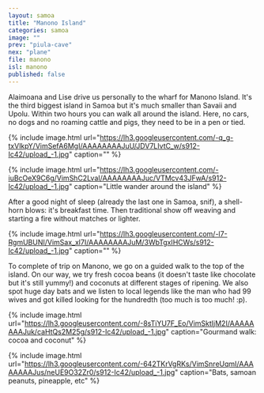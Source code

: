 ```yaml
---
layout: samoa
title: "Manono Island"
categories: samoa
image: ""
prev: "piula-cave"
nex: "plane"
file: manono
isl: manono
published: false
---
```


Alaimoana and Lise drive us personally to the wharf for Manono Island. It's the third biggest island in Samoa but it's much smaller than Savaii and Upolu. Within two hours you can walk all around the island. Here, no cars, no dogs and no roaming cattle and pigs, they need to be in a pen or tied.


{% include image.html url="https://lh3.googleusercontent.com/-q_g-txVlkpY/VimSefA6MgI/AAAAAAAAJuU/JDV7LIvtC_w/s912-Ic42/upload_-1.jpg" caption="" %} 

{% include image.html url="https://lh3.googleusercontent.com/-iuBcOeX9C6g/VimShC2LvaI/AAAAAAAAJuc/VTMcv43JFwA/s912-Ic42/upload_-1.jpg" caption="Little wander around the island" %}

After a good night of sleep (already the last one in Samoa, snif), a shell-horn blows: it's breakfast time. Then traditional show off weaving and starting a fire without matches or lighter.

{% include image.html url="https://lh3.googleusercontent.com/-l7-RgmUBUNI/VimSax_xl7I/AAAAAAAAJuM/3WbTgxIHCWs/s912-Ic42/upload_-1.jpg" caption="" %}

To complete of trip on Manono, we go on a guided walk to the top of the island. On our way, we try fresh cocoa beans (it doesn't taste like chocolate but it's still yummy!) and coconuts at different stages of ripening. We also spot huge day bats and we listen to local legends like the man who had 99 wives and got killed looking for the hundredth (too much is too much! :p).

{% include image.html url="https://lh3.googleusercontent.com/-8sTiYU7F_Eo/VimSktIjM2I/AAAAAAAAJuk/caHtQs2M25g/s912-Ic42/upload_-1.jpg" caption="Gourmand walk: cocoa and coconut" %}

{% include image.html url="https://lh3.googleusercontent.com/-642TKrVgRKs/VimSnreUqmI/AAAAAAAAJus/neUE9O32Zr0/s912-Ic42/upload_-1.jpg" caption="Bats, samoan peanuts, pineapple, etc" %}






